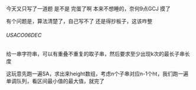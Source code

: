 今天又只写了一道题 是不是 完蛋了啊 本来不想睡的，奈何9点GCJ 摸了

有个问题是，算法清楚了，自己写不了 还是得抄板子，这该咋整



###### USACO06DEC

给一串字符串，可以有重叠不重复的取子串，然后要求至少出现k次的最长子串长度

这玩意先跑一遍SA，求出来height数组，考虑n个子串对应n-1个ht，我们跑一遍单调队列，看区间最小值的最大值，就完了